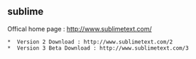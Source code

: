 sublime
-------

Offical home page : http://www.sublimetext.com/

    *  Version 2 Download : http://www.sublimetext.com/2
    *  Version 3 Beta Download : http://www.sublimetext.com/3

